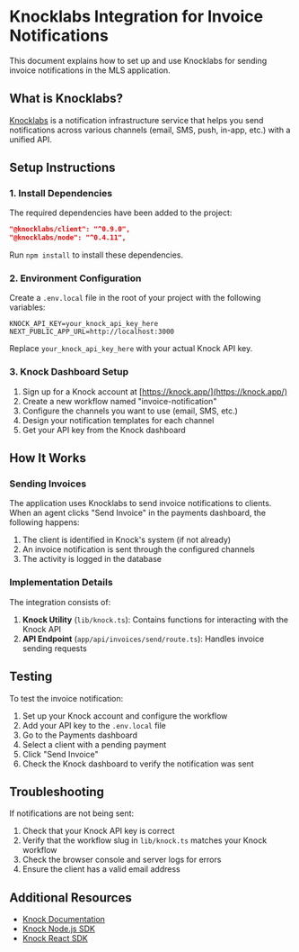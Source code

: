# Knocklabs Integration for Invoice Notifications

This document explains how to set up and use Knocklabs for sending invoice notifications in the MLS application.

## What is Knocklabs?

[Knocklabs](https://knock.app/) is a notification infrastructure service that helps you send notifications across various channels (email, SMS, push, in-app, etc.) with a unified API.

## Setup Instructions

### 1. Install Dependencies

The required dependencies have been added to the project:

```json
"@knocklabs/client": "^0.9.0",
"@knocklabs/node": "^0.4.11",
```

Run `npm install` to install these dependencies.

### 2. Environment Configuration

Create a `.env.local` file in the root of your project with the following variables:

```
KNOCK_API_KEY=your_knock_api_key_here
NEXT_PUBLIC_APP_URL=http://localhost:3000
```

Replace `your_knock_api_key_here` with your actual Knock API key.

### 3. Knock Dashboard Setup

1. Sign up for a Knock account at [https://knock.app/](https://knock.app/)
2. Create a new workflow named "invoice-notification"
3. Configure the channels you want to use (email, SMS, etc.)
4. Design your notification templates for each channel
5. Get your API key from the Knock dashboard

## How It Works

### Sending Invoices

The application uses Knocklabs to send invoice notifications to clients. When an agent clicks "Send Invoice" in the payments dashboard, the following happens:

1. The client is identified in Knock's system (if not already)
2. An invoice notification is sent through the configured channels
3. The activity is logged in the database

### Implementation Details

The integration consists of:

1. **Knock Utility** (`lib/knock.ts`): Contains functions for interacting with the Knock API
2. **API Endpoint** (`app/api/invoices/send/route.ts`): Handles invoice sending requests

## Testing

To test the invoice notification:

1. Set up your Knock account and configure the workflow
2. Add your API key to the `.env.local` file
3. Go to the Payments dashboard
4. Select a client with a pending payment
5. Click "Send Invoice"
6. Check the Knock dashboard to verify the notification was sent

## Troubleshooting

If notifications are not being sent:

1. Check that your Knock API key is correct
2. Verify that the workflow slug in `lib/knock.ts` matches your Knock workflow
3. Check the browser console and server logs for errors
4. Ensure the client has a valid email address

## Additional Resources

- [Knock Documentation](https://docs.knock.app/)
- [Knock Node.js SDK](https://github.com/knocklabs/knock-node)
- [Knock React SDK](https://github.com/knocklabs/knock-react)